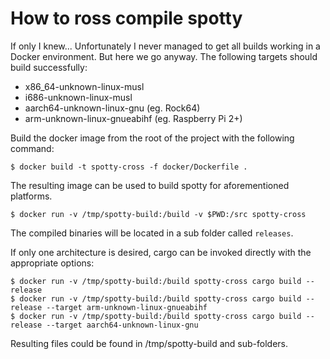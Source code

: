 # How to ross compile spotty

If only I knew... Unfortunately I never managed to get all builds working in a Docker environment. But here we go anyway. The following targets should build successfully:

* x86_64-unknown-linux-musl
* i686-unknown-linux-musl
* aarch64-unknown-linux-gnu (eg. Rock64)
* arm-unknown-linux-gnueabihf (eg. Raspberry Pi 2+)

Build the docker image from the root of the project with the following command:

```
$ docker build -t spotty-cross -f docker/Dockerfile .
```

The resulting image can be used to build spotty for aforementioned platforms.

```
$ docker run -v /tmp/spotty-build:/build -v $PWD:/src spotty-cross
```


The compiled binaries will be located in a sub folder called `releases`.

If only one architecture is desired, cargo can be invoked directly with the appropriate options:

```
$ docker run -v /tmp/spotty-build:/build spotty-cross cargo build --release
$ docker run -v /tmp/spotty-build:/build spotty-cross cargo build --release --target arm-unknown-linux-gnueabihf
$ docker run -v /tmp/spotty-build:/build spotty-cross cargo build --release --target aarch64-unknown-linux-gnu
```
Resulting files could be found in /tmp/spotty-build and sub-folders.